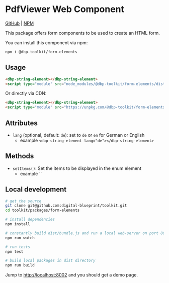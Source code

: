 # PdfViewer Web Component

[GitHub](https://github.com/digital-blueprint/toolkit/tree/main/packages/form-elements) |
[NPM](https://www.npmjs.com/package/@dbp-toolkit/form-elements)

This package offers form components to be used to create an HTML form.

You can install this component via npm:

```bash
npm i @dbp-toolkit/form-elements
```

## Usage

```html
<dbp-string-element></dbp-string-element>
<script type="module" src="node_modules/@dbp-toolkit/form-elements/dist/string.js"></script>
```

Or directly via CDN:

```html
<dbp-string-element></dbp-string-element>
<script type="module" src="https://unpkg.com/@dbp-toolkit/form-elements@0.1.0/dist/string.js"></script>
```

## Attributes

- `lang` (optional, default: `de`): set to `de` or `en` for German or English
    - example `<dbp-string-element lang="de"></dbp-string-element>`

## Methods

- `setItems()`: Set the items to be displayed in the enum element
    - example ``

## Local development

```bash
# get the source
git clone git@github.com:digital-blueprint/toolkit.git
cd toolkit/packages/form-elements

# install dependencies
npm install

# constantly build dist/bundle.js and run a local web-server on port 8002 
npm run watch

# run tests
npm test

# build local packages in dist directory
npm run build
```

Jump to <http://localhost:8002> and you should get a demo page.

